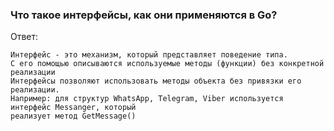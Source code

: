 <h3>Что такое интерфейсы, как они применяются в Go?</h3>

Ответ:
```text
Интерфейс - это механизм, который представляет поведение типа.
С его помощью описываются используемые методы (функции) без конкретной реализации
Интерфейсы позволяют использовать методы объекта без привязки его реализации.
Например: для структур WhatsApp, Telegram, Viber используется интерфейс Messanger, который
реализует метод GetMessage() 
```